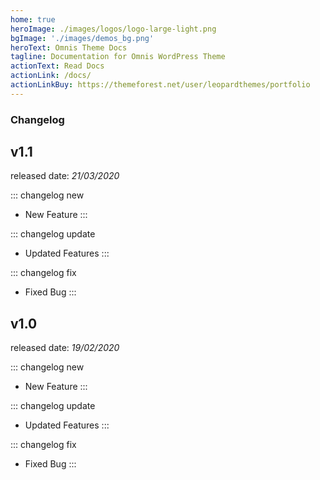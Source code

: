 ```yaml
---
home: true
heroImage: ./images/logos/logo-large-light.png
bgImage: './images/demos_bg.png'
heroText: Omnis Theme Docs
tagline: Documentation for Omnis WordPress Theme
actionText: Read Docs
actionLink: /docs/
actionLinkBuy: https://themeforest.net/user/leopardthemes/portfolio
---
```


### Changelog

## v1.1
released date: *21/03/2020*

::: changelog new
- New Feature
:::

::: changelog update
- Updated Features
:::

::: changelog fix
- Fixed Bug
:::

## v1.0
released date: *19/02/2020*

::: changelog new
- New Feature
:::

::: changelog update
- Updated Features
:::

::: changelog fix
- Fixed Bug
:::